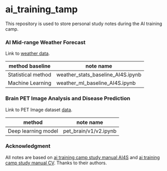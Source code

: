 # ai_training_tamp
This repository is used to store personal study notes during the AI training camp.

### AI Mid-range Weather Forecast

Link to [weather data](https://tianchi.aliyun.com/competition/entrance/532111/information).

|method baseline| note name|
|-|-|
|Statistical method | weather_stats_baseline_AI4S.ipynb|
|Machine Learning | weather_ml_baseline_AI4S.ipynb |

### Brain PET Image Analysis and Disease Prediction

Link to PET Image dataset [data](https://challenge.xfyun.cn/topic/info?type=pet-2023).

|method| note name|
|-|-|
|Deep learning model| pet_brain/v1/v2.ipynb|

### Acknowledgment

All notes are based on [ai training camp study manual AI4S](https://datawhaler.feishu.cn/docx/SRkydw1ufoAclmxeIfAct4uGnAb) and [ai training camp study manual CV](https://datawhaler.feishu.cn/docx/K6RndJlW5ocYfZxJ02ucGIwmnqd). Thanks to their authors.
